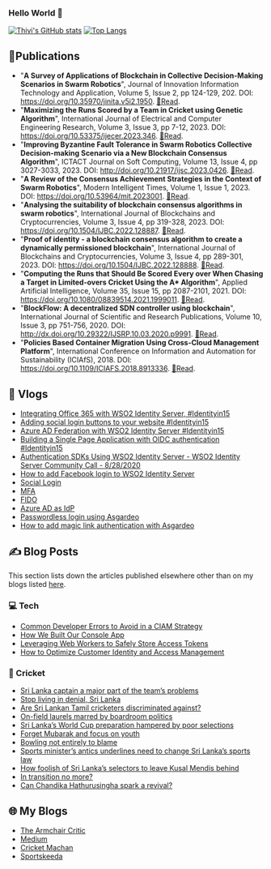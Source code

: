 ### Hello World 👋

[![Thivi's GitHub stats](https://github-readme-stats.vercel.app/api?username=thivi&count_private=true&show_icons=true&line_height=40&theme=transparent&text_color=2982ff&icon_color=2982ff)](https://github.com/thivi/thivi/) 
[![Top Langs](https://github-readme-stats.vercel.app/api/top-langs/?username=thivi&langs_count=5&exclude_repo=swarm-robotics-blockchain&theme=transparent&text_color=2982ff&icon_color=2982ff)](https://github.com/thivi/thivi/)

## 🔬Publications
- "**A Survey of Applications of Blockchain in Collective Decision-Making Scenarios in Swarm Robotics**", Journal of Innovation Information Technology and Application, Volume 5, Issue 2, pp 124-129, 202. DOI: https://doi.org/10.35970/jinita.v5i2.1950. [🔗Read](https://ejournal.pnc.ac.id/index.php/jinita/article/view/1950).
- "**Maximizing the Runs Scored by a Team in Cricket using Genetic Algorithm**",  International Journal of Electrical and Computer Engineering Research, Volume 3, Issue 3, pp 7-12, 2023. DOI: https://doi.org/10.53375/ijecer.2023.346.
 [🔗Read](https://ijecer.org/ijecer/article/view/346).
- "**Improving Byzantine Fault Tolerance in Swarm Robotics Collective Decision-making Scenario via a New Blockchain Consensus Algorithm**", ICTACT Journal on Soft Computing, Volume 13, Issue 4, pp 3027-3033, 2023. DOI: http://doi.org/10.21917/ijsc.2023.0426.
  [🔗Read](https://ictactjournals.in/ArticleDetails.aspx?id=13687).
- "**A Review of the Consensus Achievement Strategies in the Context of Swarm Robotics**", Modern Intelligent Times, Volume 1, Issue 1, 2023. DOI: https://doi.org/10.53964/mit.2023001.
  [🔗Read](https://www.innovationforever.com/article.MIT20230002).
- "**Analysing the suitability of blockchain consensus algorithms in swarm robotics**", International Journal of Blockchains and Cryptocurrencies, Volume 3, Issue 4, pp 319-328, 2023. DOI: https://doi.org/10.1504/IJBC.2022.128887. [🔗Read](https://www.inderscienceonline.com/doi/abs/10.1504/IJBC.2022.128887).
- "**Proof of identity - a blockchain consensus algorithm to create a dynamically permissioned blockchain**", International Journal of Blockchains and Cryptocurrencies, Volume 3, Issue 4, pp 289-301, 2023. DOI: https://doi.org/10.1504/IJBC.2022.128888. [🔗Read](https://www.inderscienceonline.com/doi/abs/10.1504/IJBC.2022.128888).
- "**Computing the Runs that Should Be Scored Every over When Chasing a Target in Limited-overs Cricket Using the A\* Algorithm**", Applied Artificial Intelligence, Volume 35, Issue 15, pp 2087-2101, 2021. DOI: https://doi.org/10.1080/08839514.2021.1999011. [🔗Read](https://www.tandfonline.com/doi/full/10.1080/08839514.2021.1999011).
- "**BlockFlow: A decentralized SDN controller using blockchain**", International Journal of Scientific and Research Publications, Volume 10, Issue 3, pp 751-756, 2020. DOI: http://dx.doi.org/10.29322/IJSRP.10.03.2020.p9991. [🔗Read](http://www.ijsrp.org/research-paper-0320.php?rp=P999830).
- "**Policies Based Container Migration Using Cross-Cloud Management Platform**", International Conference on Information and Automation for Sustainability (ICIAfS), 2018. DOI: https://doi.org/10.1109/ICIAFS.2018.8913336. [🔗Read](https://ieeexplore.ieee.org/document/8913336).
## :movie_camera: Vlogs
- [Integrating Office 365 with WSO2 Identity Server, #Identityin15](https://www.youtube.com/watch?v=Czxf1o0wp_Y)
- [Adding social login buttons to your website #Identityin15](https://www.youtube.com/watch?v=vsBTweSjVRE)
- [Azure AD Federation with WSO2 Identity Server #Identityin15](https://www.youtube.com/watch?v=ycIplHrB6a4)
- [Building a Single Page Application with OIDC authentication #Identityin15](https://www.youtube.com/watch?v=HPneV0xpm8U)
- [Authentication SDKs Using WSO2 Identity Server - WSO2 Identity Server Community Call - 8/28/2020](https://youtu.be/hM2FBgKCi0s?t=1744)
- [How to add Facebook login to WSO2 Identity Server](https://www.youtube.com/watch?v=7nZr2NOUDik)
- [Social Login](https://youtu.be/v7AQpkLFq_A)
- [MFA](https://youtu.be/i_p0nYtguEs)
- [FIDO](https://youtu.be/5d-wV6ufBXY)
- [Azure AD as IdP](https://youtu.be/CcrfMKLQq94)
- [Passwordless login using Asgardeo](https://youtu.be/Aq1mDC0d5Bc)
- [How to add magic link authentication with Asgardeo](https://www.youtube.com/watch?v=Z8s-yxujoYU)

## ✍️ Blog Posts
This section lists down the articles published elsewhere other than on my blogs listed [here](#-my-blogs).
### 💻 Tech
- [Common Developer Errors to Avoid in a CIAM Strategy](https://wso2.com/blogs/thesource/common-developer-errors-to-avoid-in-a-ciam-strategy/)
- [How We Built Our Console App](https://wso2.com/blogs/thesource/how-we-built-our-console-app/)
- [Leveraging Web Workers to Safely Store Access Tokens](https://thenewstack.io/leveraging-web-workers-to-safely-store-access-tokens/)
- [How to Optimize Customer Identity and Access Management](https://thenewstack.io/how-to-optimize-customer-identity-and-access-management/)

### 🏏 Cricket 

- [Sri Lanka captain a major part of the team’s problems](https://www.islandcricket.lk/editorial/sri-lanka-captain-a-major-part-of-the-teams-problems/)
- [Stop living in denial, Sri Lanka](https://www.islandcricket.lk/editorial/stop-living-in-denial-sri-lanka/)
- [Are Sri Lankan Tamil cricketers discriminated against?](https://www.islandcricket.lk/editorial/are-sri-lankan-tamil-cricketers-discriminated-against/)
- [On-field laurels marred by boardroom politics](https://www.islandcricket.lk/sri_lanka_cricket_ne/on-field-laurels-marred-by-boardroom-politics/)
- [Sri Lanka’s World Cup preparation hampered by poor selections](https://www.islandcricket.lk/editorial/sri-lankas-world-cup-preparation-hampered-by-poor-selections/)
- [Forget Mubarak and focus on youth](https://www.islandcricket.lk/editorial/forget-mubarak-and-focus-on-youth/)
- [Bowling not entirely to blame](https://www.islandcricket.lk/editorial/bowling-not-entirely-to-blame/)
- [Sports minister’s antics underlines need to change Sri Lanka’s sports law](https://www.islandcricket.lk/editorial/sports-ministers-antics-underlines-need-to-change-sri-lankas-sports-law/)
- [How foolish of Sri Lanka’s selectors to leave Kusal Mendis behind](https://www.islandcricket.lk/editorial/how-foolish-of-sri-lankas-selectors-to-leave-kusal-mendis-behind/)
- [In transition no more?](https://www.islandcricket.lk/editorial/in-transition-no-more/)
- [Can Chandika Hathurusingha spark a revival?](https://www.islandcricket.lk/editorial/can-chandika-hathurusingha-spark-a-revival/)


## 🌐 My Blogs
- [The Armchair Critic](https://www.thearmchaircritic.org)
- [Medium](https://thivi.medium.com)
- [Cricket Machan](https://www.cricketmachan.com)
- [Sportskeeda](https://www.sportskeeda.com/profile/theviyanthan-krishnamohan)



